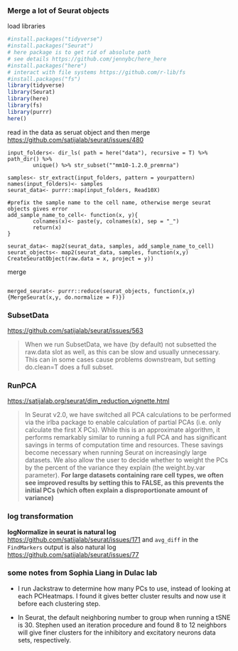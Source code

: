 

### Merge a lot of Seurat objects

load libraries 

```r
#install.packages("tidyverse")
#install.packages("Seurat")
# here package is to get rid of absolute path
# see details https://github.com/jennybc/here_here
#install.packages("here")
# interact with file systems https://github.com/r-lib/fs
#install.packages("fs")
library(tidyverse)
library(Seurat)
library(here)
library(fs)
library(purrr)
here()
```

read in the data as seruat object
and then merge https://github.com/satijalab/seurat/issues/480

```{r}
input_folders<- dir_ls( path = here("data"), recursive = T) %>% path_dir() %>%
        unique() %>% str_subset(""mm10-1.2.0_premrna")

samples<- str_extract(input_folders, pattern = yourpattern)
names(input_folders)<- samples
seurat_data<- purrr::map(input_folders, Read10X)

#prefix the sample name to the cell name, otherwise merge seurat objects gives error
add_sample_name_to_cell<- function(x, y){
        colnames(x)<- paste(y, colnames(x), sep = "_")
        return(x)
}

seurat_data<- map2(seurat_data, samples, add_sample_name_to_cell)
seurat_objects<- map2(seurat_data, samples, function(x,y) CreateSeuratObject(raw.data = x, project = y))
```

merge

```{r}

merged_seurat<- purrr::reduce(seurat_objects, function(x,y) {MergeSeurat(x,y, do.normalize = F)})
```

### SubsetData

https://github.com/satijalab/seurat/issues/563


>When we run SubsetData, we have (by default) not subsetted the raw.data slot as well, as this can be slow and 
usually unnecessary. This can in some cases cause problems downstream, but setting do.clean=T does a full subset.


### RunPCA

https://satijalab.org/seurat/dim_reduction_vignette.html


>In Seurat v2.0, we have switched all PCA calculations to be performed via the irlba package to enable calculation of partial PCAs (i.e. only calculate the first X PCs). While this is an approximate algorithm, it performs remarkably similar to running a full PCA and has significant savings in terms of computation time and resources. These savings become necessary when running Seurat on increasingly large datasets. We also allow the user to decide whether to weight the PCs by the percent of the variance they explain (the weight.by.var parameter). **For large datasets containing rare cell types, we often see improved results by setting this to FALSE, as this prevents the initial PCs (which often explain a disproportionate amount of variance)** 

### log transformation

**logNormalize in seurat is natural log** https://github.com/satijalab/seurat/issues/171 and `avg_diff` in the `FindMarkers` output is also natural log https://github.com/satijalab/seurat/issues/77


### some notes from Sophia Liang in Dulac lab


* I run Jackstraw to determine how many PCs to use, instead of looking at each PCHeatmaps. I found it gives better cluster results and now use it before each clustering step.

*  In Seurat, the default neighboring number to group when running a tSNE is 30. Stephen used an iteration procedure and found 8 to 12 neighbors will give finer clusters for the inhibitory and excitatory neurons data sets, respectively.  

